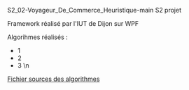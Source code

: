 S2_02-Voyageur_De_Commerce_Heuristique-main
S2 projet


Framework réalisé par l'IUT de Dijon sur WPF 

Algorihmes réalisés :
- 1
- 2
- 3 \n

[Fichier sources des algorithmes](VoyageurDeCommerce/modele/algorithmes/realisations)
